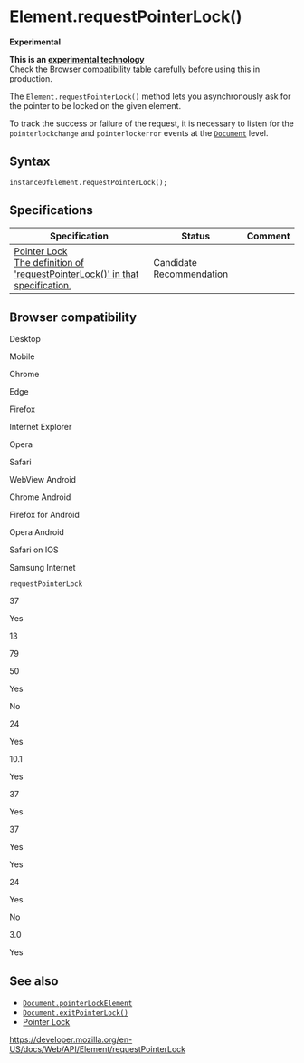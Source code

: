 # Element.requestPointerLock()

**Experimental**

**This is an [experimental technology](https://developer.mozilla.org/en-US/docs/MDN/Guidelines/Conventions_definitions#experimental)**  
Check the [Browser compatibility table](#browser_compatibility) carefully before using this in production.

The `Element.requestPointerLock()` method lets you asynchronously ask for the pointer to be locked on the given element.

To track the success or failure of the request, it is necessary to listen for the `pointerlockchange` and `pointerlockerror` events at the [`Document`](../document) level.

## Syntax

    instanceOfElement.requestPointerLock();

## Specifications

<table><thead><tr class="header"><th>Specification</th><th>Status</th><th>Comment</th></tr></thead><tbody><tr class="odd"><td><a href="https://w3c.github.io/pointerlock/#dom-element-requestpointerlock">Pointer Lock<br />
<span class="small">The definition of 'requestPointerLock()' in that specification.</span></a></td><td><span class="spec-cr">Candidate Recommendation</span></td><td></td></tr></tbody></table>

## Browser compatibility

Desktop

Mobile

Chrome

Edge

Firefox

Internet Explorer

Opera

Safari

WebView Android

Chrome Android

Firefox for Android

Opera Android

Safari on IOS

Samsung Internet

`requestPointerLock`

37

Yes

13

79

50

Yes

No

24

Yes

10.1

Yes

37

Yes

37

Yes

Yes

24

Yes

No

3.0

Yes

## See also

- [`Document.pointerLockElement`](../document/pointerlockelement)
- [`Document.exitPointerLock()`](../document/exitpointerlock)
- [Pointer Lock](../pointer_lock_api)

<a href="https://developer.mozilla.org/en-US/docs/Web/API/Element/requestPointerLock" class="_attribution-link">https://developer.mozilla.org/en-US/docs/Web/API/Element/requestPointerLock</a>
